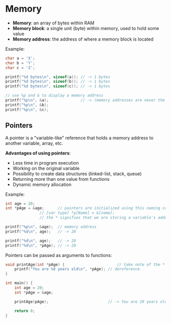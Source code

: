 # Memory

- **Memory**: an array of bytes within RAM
- **Memory block**: a single unit (byte) within memory, used to hold some value
- **Memory address**: the address of where a memory block is located

Example:

```c
char a = 'X';
char b = 'Y';
char c = 'Z';

printf("%d bytes\n", sizeof(a)); // -> 1 bytes
printf("%d bytes\n", sizeof(b)); // -> 1 bytes
printf("%d bytes\n", sizeof(c)); // -> 1 bytes

// use %p and & to display a memory address
printf("%p\n", &a);              // -> (memory addresses are never the same)
printf("%p\n", &b);
printf("%p\n", &c);
```

## Pointers

A pointer is a "variable-like" reference that holds a memory address to another variable, array, etc.

**Advantages of using pointers**:
- Less time in program execution
- Working on the original variable
- Possibility to create data structures (linked-list, stack, queue)
- Returning more than one value from functions
- Dynamic memory allocation

Example:

```c
int age = 20;
int *pAge = &age;      // pointers are initialized using this naming convention:
		       // [var type] *p[Name] = &[name];
		       // the * signifies that we are storing a variable's address

printf("%p\n", &age);  // memory address
printf("%d\n", age);   // -> 20

printf("%d\n", age);   // -> 20
printf("%d\n", *pAge); // -> 20
```

Pointers can be passed as arguments to functions:

```c
void printAge(int *pAge) {                       // take note of the *
	printf("You are %d years old\n", *pAge); // dereference
}

int main() {
	int age = 20;
	int *pAge = &age;

	printAge(pAge);                          // -> You are 20 years old

	return 0;
}
```
